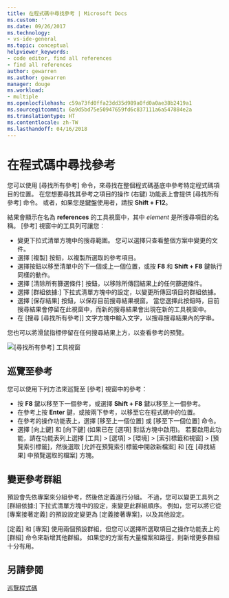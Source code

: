 ```yaml
---
title: 在程式碼中尋找參考 | Microsoft Docs
ms.custom: ''
ms.date: 09/26/2017
ms.technology:
- vs-ide-general
ms.topic: conceptual
helpviewer_keywords:
- code editor, find all references
- find all references
author: gewarren
ms.author: gewarren
manager: douge
ms.workload:
- multiple
ms.openlocfilehash: c59a73fd0ffa23dd35d989a0fd0a0ae38b2419a1
ms.sourcegitcommit: 6a9d5bd75e50947659fd6c837111a6a547884e2a
ms.translationtype: HT
ms.contentlocale: zh-TW
ms.lasthandoff: 04/16/2018
---
```

# <a name="finding-references-in-your-code"></a>在程式碼中尋找參考  
您可以使用 [尋找所有參考] 命令，來尋找在整個程式碼基底中參考特定程式碼項目的位置。 在您想要尋找其參考之項目的操作 (右鍵) 功能表上會提供 [尋找所有參考] 命令。 或者，如果您是鍵盤使用者，請按 **Shift + F12**。  

結果會顯示在名為 **<element> references** 的工具視窗中，其中 *element* 是所搜尋項目的名稱。 [參考] 視窗中的工具列可讓您︰  
- 變更下拉式清單方塊中的搜尋範圍。 您可以選擇只查看整個方案中變更的文件。  
- 選擇 [複製] 按鈕，以複製所選取的參考項目。  
- 選擇按鈕以移至清單中的下一個或上一個位置，或按 **F8** 和 **Shift + F8** 鍵執行同樣的動作。  
- 選擇 [清除所有篩選條件] 按鈕，以移除所傳回結果上的任何篩選條件。  
- 選擇 [群組依據:] 下拉式清單方塊中的設定，以變更所傳回項目的群組依據。  
- 選擇 [保存結果] 按鈕，以保存目前搜尋結果視窗。 當您選擇此按鈕時，目前搜尋結果會停留在此視窗中，而新的搜尋結果會出現在新的工具視窗中。  
- 在 [搜尋 [尋找所有參考]] 文字方塊中輸入文字，以搜尋搜尋結果內的字串。  

您也可以將滑鼠指標停留在任何搜尋結果上方，以查看參考的預覽。  

![[尋找所有參考] 工具視窗](../ide/media/vside_findallreferences.png)  

## <a name="navigate-to-references"></a>巡覽至參考
您可以使用下列方法來巡覽至 [參考] 視窗中的參考：  

- 按 **F8** 鍵以移至下一個參考，或選擇 **Shift + F8** 鍵以移至上一個參考。  
- 在參考上按 **Enter** 鍵，或按兩下參考，以移至它在程式碼中的位置。  
- 在參考的操作功能表上，選擇 [移至上一個位置] 或 [移至下一個位置] 命令。  
- 選擇 [向上鍵] 和 [向下鍵] (如果已在 [選項] 對話方塊中啟用)。 若要啟用此功能，請在功能表列上選擇 [工具] > [選項] > [環境] > [索引標籤和視窗] > [預覽索引標籤]，然後選取 [允許在預覽索引標籤中開啟新檔案] 和 [在 [尋找結果] 中預覽選取的檔案] 方塊。  

## <a name="change-reference-groupings"></a>變更參考群組  
預設會先依專案來分組參考，然後依定義進行分組。 不過，您可以變更工具列之 [群組依據:] 下拉式清單方塊中的設定，來變更此群組順序。 例如，您可以將它從 [專案接著定義] 的預設設定變更為 [定義接著專案]，以及其他設定。  

[定義] 和 [專案] 使用兩個預設群組，但您可以選擇所選取項目之操作功能表上的 [群組] 命令來新增其他群組。 如果您的方案有大量檔案和路徑，則新增更多群組十分有用。  

## <a name="see-also"></a>另請參閱  
[巡覽程式碼](../ide/navigating-code.md)  